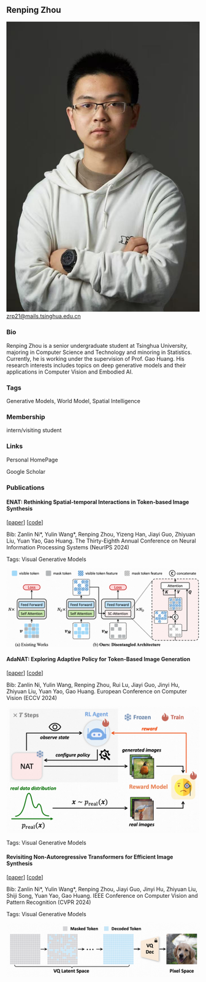 ## Renping Zhou
![RenpingZhou](./assets/avatar.jpg)
<a herf="zrp21@mails.tsinghua.edu.cn">zrp21@mails.tsinghua.edu.cn</a>

### Bio
Renping Zhou is a senior undergraduate student at Tsinghua University, majoring in Computer Science and Technology and minoring in Statistics. Currently, he is working under the supervision of Prof. Gao Huang. His research interests includes topics on deep generative models and their applications in Computer Vision and Embodied AI.

### Tags
Generative Models, World Model, Spatial Intelligence

### Membership
intern/visiting student

### Links
<a herf="https://zrp21.notion.site/">Personal HomePage</a>

<a herf="https://scholar.google.com/citations?user=zNc7Eg8AAAAJ"/>Google Scholar</a>

### Publications

#### ENAT: Rethinking Spatial-temporal Interactions in Token-based Image Synthesis
[<a href="https://arxiv.org/pdf/2411.06959">paper</a>]
[<a href="https://github.com/LeapLabTHU/ENAT">code</a>]

Bib: Zanlin Ni*, Yulin Wang*, Renping Zhou, Yizeng Han, Jiayi Guo, Zhiyuan Liu, Yuan Yao, Gao Huang.
The Thirty-Eighth Annual Conference on Neural Information Processing Systems (NeurIPS 2024)

Tags: Visual Generative Models

![enat](./assets/enat.png)



#### AdaNAT: Exploring Adaptive Policy for Token-Based Image Generation
[<a href="https://arxiv.org/pdf/2409.00342">paper</a>]
[<a href="https://github.com/LeapLabTHU/AdaNAT/">code</a>]

Bib: Zanlin Ni, Yulin Wang, Renping Zhou, Rui Lu, Jiayi Guo, Jinyi Hu, Zhiyuan Liu, Yuan Yao, Gao Huang.
European Conference on Computer Vision (ECCV 2024)

![adanat](./assets/adanat.png)

Tags: Visual Generative Models


#### Revisiting Non-Autoregressive Transformers for Efficient Image Synthesis
[<a href="https://arxiv.org/pdf/2101.10832">paper</a>]
[<a href="https://github.com/LeapLabTHU/ImprovedNAT">code</a>]

Bib: Zanlin Ni*, Yulin Wang*, Renping Zhou, Jiayi Guo, Jinyi Hu, Zhiyuan Liu, Shiji Song, Yuan Yao, Gao Huang.
IEEE Conference on Computer Vision and Pattern Recognition (CVPR 2024)

Tags: Visual Generative Models

![autonat](./assets/autonat.png)
